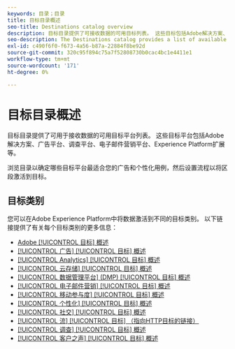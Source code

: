 ```yaml
---
keywords: 目录；目录
title: 目标目录概述
seo-title: Destinations catalog overview
description: 目标目录提供了可接收数据的可用目标列表。 这些目标包括Adobe解决方案、广告平台、调查平台、电子邮件营销平台等。
seo-description: The Destinations catalog provides a list of available destinations that are ready to receive data. These destinations include Adobe solutions, advertising platforms, survey platforms, email marketing platforms, and more.
exl-id: c490f6f0-f673-4a56-b87a-22884f8be92d
source-git-commit: 320c95f894c75a7f52808730b0cac4bc1e4411e1
workflow-type: tm+mt
source-wordcount: '171'
ht-degree: 0%

---
```


# 目标目录概述

目标目录提供了可用于接收数据的可用目标平台列表。 这些目标平台包括Adobe解决方案、广告平台、调查平台、电子邮件营销平台、Experience Platform扩展等。

浏览目录以确定哪些目标平台最适合您的广告和个性化用例，然后设置流程以将区段激活到目标。

## 目标类别

您可以在Adobe Experience Platform中将数据激活到不同的目标类别。 以下链接提供了有关每个目标类别的更多信息：

- [Adobe [!UICONTROL 目标] 概述](adobe/overview.md)
- [[!UICONTROL 广告] [!UICONTROL 目标] 概述](advertising/overview.md)
- [[!UICONTROL Analytics] [!UICONTROL 目标] 概述](analytics/overview.md)
- [[!UICONTROL 云存储] [!UICONTROL 目标] 概述](cloud-storage/overview.md)
- [[!UICONTROL 数据管理平台] (DMP) [!UICONTROL 目标] 概述](data-management/overview.md)
- [[!UICONTROL 电子邮件营销] [!UICONTROL 目标] 概述](email-marketing/overview.md)
- [[!UICONTROL 移动参与度] [!UICONTROL 目标] 概述](mobile-engagement/overview.md)
- [[!UICONTROL 个性化] [!UICONTROL 目标] 概述](personalization/overview.md)
- [[!UICONTROL 社交] [!UICONTROL 目标] 概述](social/overview.md)
- [[!UICONTROL 流] [!UICONTROL 目标] （指向HTTP目标的链接）](streaming/http-destination.md)
- [[!UICONTROL 调查] [!UICONTROL 目标] 概述](survey/overview.md)
- [[!UICONTROL 客户之声] [!UICONTROL 目标] 概述](voice/overview.md)
